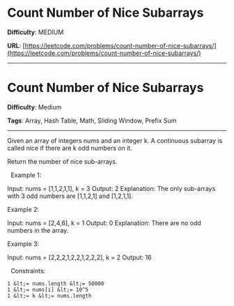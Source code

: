 # Count Number of Nice Subarrays

**Difficulty**: MEDIUM

**URL**: [https://leetcode.com/problems/count-number-of-nice-subarrays/](https://leetcode.com/problems/count-number-of-nice-subarrays/)

---

# Count Number of Nice Subarrays

**Difficulty**: Medium

**Tags**: Array, Hash Table, Math, Sliding Window, Prefix Sum

---

Given an array of integers nums and an integer k. A continuous subarray is called nice if there are k odd numbers on it.

Return the number of nice sub-arrays.

&nbsp;
Example 1:


Input: nums = [1,1,2,1,1], k = 3
Output: 2
Explanation: The only sub-arrays with 3 odd numbers are [1,1,2,1] and [1,2,1,1].


Example 2:


Input: nums = [2,4,6], k = 1
Output: 0
Explanation: There are no odd numbers in the array.


Example 3:


Input: nums = [2,2,2,1,2,2,1,2,2,2], k = 2
Output: 16


&nbsp;
Constraints:


	1 &lt;= nums.length &lt;= 50000
	1 &lt;= nums[i] &lt;= 10^5
	1 &lt;= k &lt;= nums.length



